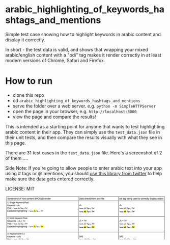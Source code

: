 # arabic_highlighting_of_keywords_hashtags_and_mentions
Simple test case showing how to highlight keywords in arabic content and display it correctly.

In short - the test data is valid, and shows that wrapping your mixed arabic/english content with a "bdi" tag makes it render correctly in at least modern versions of Chrome, Safari and Firefox.

# How to run 
- clone this repo
- cd `arabic_highlighting_of_keywords_hashtags_and_mentions`
- serve the folder over a web server. e.g. `python -m SimpleHTTPServer`
- open the page in your browser, e.g. `http://localhost:8000`
- view the page and compare the results!

This is intended as a starting point for anyone that wants to test highlighting arabic content in their app. They can simply use the `test_data.json` file in their unit tests, and then compare the results visually with what they see in this page.

There are 31 test cases in the `test_data.json` file. Here's a screenshot of 2 of them.....

Side Note: If you're going to allow people to enter arabic text into your app using # tags or @ mentions, you should [use this library from twitter](https://github.com/twitter/RTLtextarea) to help make sure the data gets entered correctly.

LICENSE: MIT

![](screenshot.png)
